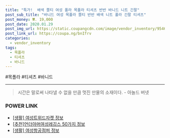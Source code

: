 ```yaml
--- 
title: "특가!  배색 쫄티 여성 폴라 목폴라 티셔츠 반반 바니드 니트 긴팔" 
post_sub_title: "바니드 여성 목폴라 쫄티 반반 배색 니트 폴라 긴팔 티셔츠" 
post_money: ₩. 19,000 
post_date: 2020.01.29 
post_img_url: https://static.coupangcdn.com/image/vendor_inventory/9546/c7e537eef6e5d93e7be5113724cf81945ed90f1c01683b16503dc0363230.jpg 
post_link_url: https://coupa.ng/bnIfrv 
categories: 
  - vendor_inventory 
tags: 
  - 목폴라 
  - 티셔츠 
  - 바니드 
--- 
```

  #목폴라 #티셔츠 #바니드 
<hr> 

> 시간은 말로써 나타낼 수 없을 만큼 멋진 만물의 소재이다. - 아놀드 버넷 


### POWER LINK

* <a href="https://blog.naver.com/santokki14/221766398093" target="_blank"> [생활] 여성트위드자켓 정보 </a>
* <a href="https://blog.naver.com/fasyy4321/221787130876" target="_blank">[추천]언더아머여성레깅스 50가지 정보</a>
* <a href="https://blog.naver.com/fasyy4321/221764184476" target="_blank"> [생활] 여성항공점퍼 정보 </a>

